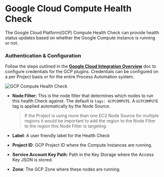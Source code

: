 # Google Cloud Compute Health Check

The Google Cloud Platform(GCP) Compute Health Check can provide health status updates based on whether the Google Compute instance is running or not.

### Authentication & Configuration
Follow the steps outlined in the [**Google Cloud Integration Overview**](/manual/plugins/gcp-plugins-overview) doc to configure credentials for the GCP plugins.
Credentials can be configured on a per Project basis or for the entire Process Automation system.

![GCP Compute Health Check](@assets/img/healthcheck-gcp-compute.png)

- **Node Filter:** This is the node filter that determines which nodes to run this health Check against.  The default is `tags: GCPCOMPUTE`. A `GCPCOMPUTE` tag is applied automatically by the Node Source.  
    >If the Project is using more than one EC2 Node Source for multiple regions it would be important to add the region to the Node Filter to the region this Node
    Filter is targeting.

- **Label**: A user friendly label for the Health Check
- **Project ID**: GCP Project ID where the Compute Instances are running.
- **Service Account Key Path**: Path in the Key Storage where the Access Key JSON is stored.
- **Zone**: The GCP Zone where these nodes are running.
